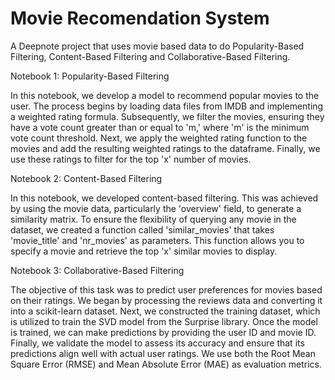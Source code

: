 # Movie Recomendation System

A Deepnote project that uses movie based data to do Popularity-Based Filtering, Content-Based Filtering and Collaborative-Based Filtering.

Notebook 1: Popularity-Based Filtering 

 In this notebook, we develop a model to recommend popular movies to the user. The process begins by loading data files from IMDB and implementing a weighted rating formula. Subsequently, we filter the movies, ensuring they have a vote count greater than or equal to 'm,' where 'm' is the minimum vote count threshold. Next, we apply the weighted rating function to the movies and add the resulting weighted ratings to the dataframe. Finally, we use these ratings to filter for the top 'x' number of movies.
 
Notebook 2: Content-Based Filtering

 In this notebook, we developed content-based filtering. This was achieved by using the movie data, particularly the 'overview' field, to generate a similarity matrix. To ensure the flexibility of querying any movie in the dataset, we created a function called 'similar_movies' that takes 'movie_title' and 'nr_movies' as parameters. This function allows you to specify a movie and retrieve the top 'x' similar movies to display.
 
Notebook 3: Collaborative-Based Filtering

  The objective of this task was to predict user preferences for movies based on their ratings. We began by processing the reviews data and converting it into a scikit-learn dataset. Next, we constructed the training dataset, which is utilized to train the SVD model from the Surprise library. Once the model is trained, we can make predictions by providing the user ID and movie ID. Finally, we validate the model to assess its accuracy and ensure that its predictions align well with actual user ratings. We use both the Root Mean Square Error (RMSE) and Mean Absolute Error (MAE) as evaluation metrics.
